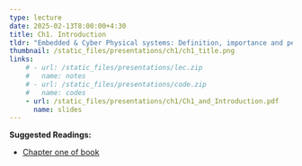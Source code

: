 ```yaml
---
type: lecture
date: 2025-02-13T8:00:00+4:30
title: Ch1. Introduction
tldr: "Embedded & Cyber Physical systems: Definition, importance and pervasiveness"
thumbnail: /static_files/presentations/ch1/ch1_title.png
links: 
    # - url: /static_files/presentations/lec.zip
    #   name: notes
    # - url: /static_files/presentations/code.zip
    #   name: codes
    - url: /static_files/presentations/ch1/Ch1_and_Introduction.pdf
      name: slides
---
```

**Suggested Readings:**
- [Chapter one of book](https://ptolemy.berkeley.edu/books/leeseshia/index.html)
